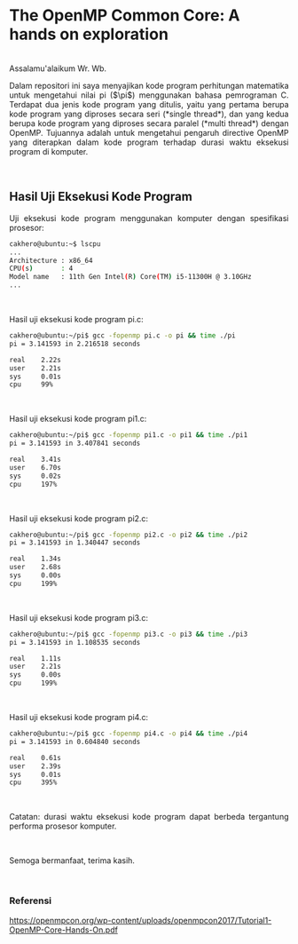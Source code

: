 # The OpenMP Common Core: A hands on exploration

<br/>Assalamu'alaikum Wr. Wb.

<p align="justify">Dalam repositori ini saya menyajikan kode program perhitungan matematika untuk mengetahui nilai pi ($\pi$) menggunakan bahasa pemrograman C. Terdapat dua jenis kode program yang ditulis, yaitu yang pertama berupa kode program yang diproses secara seri (*single thread*), dan yang kedua berupa kode program yang diproses secara paralel (*multi thread*) dengan OpenMP. Tujuannya adalah untuk mengetahui pengaruh directive OpenMP yang diterapkan dalam kode program terhadap durasi waktu eksekusi program di komputer.</p><br/>

## Hasil Uji Eksekusi Kode Program

<p align="justify">Uji eksekusi kode program menggunakan komputer dengan spesifikasi prosesor:</p>

```sh
cakhero@ubuntu:~$ lscpu
...
Architecture : x86_64
CPU(s)       : 4
Model name   : 11th Gen Intel(R) Core(TM) i5-11300H @ 3.10GHz
...
```

<br/><p align="justify">Hasil uji eksekusi kode program pi.c:</p>

```sh
cakhero@ubuntu:~/pi$ gcc -fopenmp pi.c -o pi && time ./pi
pi = 3.141593 in 2.216518 seconds

real    2.22s
user    2.21s
sys     0.01s
cpu     99%
```

<br/><p align="justify">Hasil uji eksekusi kode program pi1.c:</p>

```sh
cakhero@ubuntu:~/pi$ gcc -fopenmp pi1.c -o pi1 && time ./pi1
pi = 3.141593 in 3.407841 seconds

real    3.41s
user    6.70s
sys     0.02s
cpu     197%
```

<br/><p align="justify">Hasil uji eksekusi kode program pi2.c:</p>

```sh
cakhero@ubuntu:~/pi$ gcc -fopenmp pi2.c -o pi2 && time ./pi2
pi = 3.141593 in 1.340447 seconds

real    1.34s
user    2.68s
sys     0.00s
cpu     199%
```

<br/><p align="justify">Hasil uji eksekusi kode program pi3.c:</p>

```sh
cakhero@ubuntu:~/pi$ gcc -fopenmp pi3.c -o pi3 && time ./pi3
pi = 3.141593 in 1.108535 seconds

real    1.11s
user    2.21s
sys     0.00s
cpu     199%
```

<br/><p align="justify">Hasil uji eksekusi kode program pi4.c:</p>

```sh
cakhero@ubuntu:~/pi$ gcc -fopenmp pi4.c -o pi4 && time ./pi4
pi = 3.141593 in 0.604840 seconds

real    0.61s
user    2.39s
sys     0.01s
cpu     395%
```
<br/><p align="justify">Catatan: durasi waktu eksekusi kode program dapat berbeda tergantung performa prosesor komputer.</p>

<br/><p align="justify">Semoga bermanfaat, terima kasih.</p><br/>

### Referensi
https://openmpcon.org/wp-content/uploads/openmpcon2017/Tutorial1-OpenMP-Core-Hands-On.pdf
